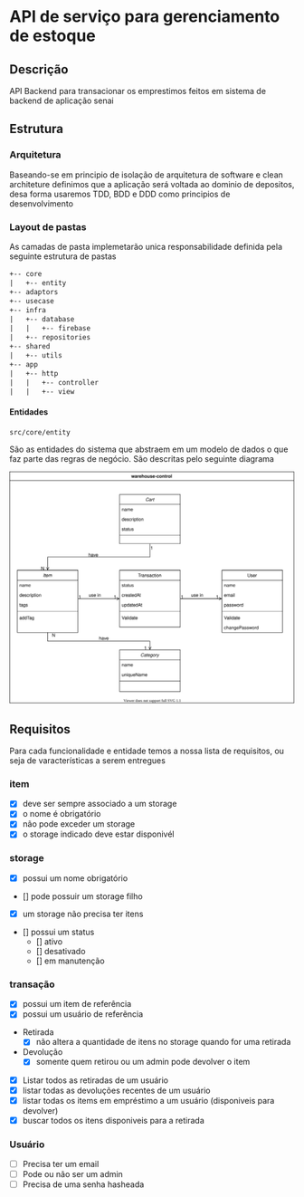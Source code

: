 # API de serviço para gerenciamento de estoque

## Descrição

API Backend para transacionar os emprestimos feitos em sistema de backend de aplicação senai

## Estrutura

### Arquitetura

Baseando-se em principio de isolação de arquitetura de software e clean architeture definimos que a aplicação será voltada ao dominio de depositos, desa forma usaremos TDD, BDD e DDD como principios de desenvolvimento

### Layout de pastas

As camadas de pasta implemetarão unica responsabilidade definida pela seguinte estrutura de pastas

```
+-- core
|   +-- entity
+-- adaptors
+-- usecase
+-- infra
|   +-- database
|   |   +-- firebase
|   +-- repositories
+-- shared
|   +-- utils
+-- app
|   +-- http
|   |   +-- controller
|   |   +-- view
```

#### Entidades

`src/core/entity`

São as entidades do sistema que abstraem em um modelo de dados o que faz parte das regras de negócio. São descritas pelo seguinte diagrama

<img src="./resources/class.svg" />

## Requisitos

Para cada funcionalidade e entidade temos a nossa lista de requisitos, ou seja de varacterísticas a serem entregues

### item

- [x] deve ser sempre associado a um storage
- [x] o nome é obrigatório
- [x] não pode exceder um storage
- [x] o storage indicado deve estar disponivél

### storage

- [x] possui um nome obrigatório
- [] pode possuir um storage filho
- [x] um storage não precisa ter itens
- [] possui um status
  - [] ativo
  - [] desativado
  - [] em manutenção

### transação

- [x] possui um item de referência
- [x] possui um usuário de referẽncia
- Retirada
  - [x] não altera a quantidade de itens no storage quando for uma retirada
- Devolução
  - [x] somente quem retirou ou um admin pode devolver o item
- [x] Listar todos as retiradas de um usuário
- [x] listar todas as devoluções recentes de um usuário
- [x] listar todas os items em empréstimo a um usuário (disponiveis para devolver)
- [x] buscar todos os itens disponiveis para a retirada

### Usuário

- [ ] Precisa ter um email
- [ ] Pode ou não ser um admin
- [ ] Precisa de uma senha hasheada
